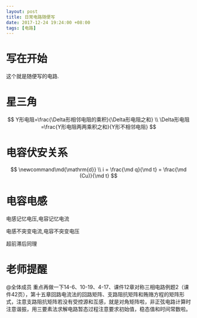 ```yaml
---
layout: post
title: 日常电路随便写
date: 2017-12-24 19:24:00 +08:00
tags: [电路]
---
```


# 写在开始
这个就是随便写的电路.

# 星三角
$$
Y形电阻=\frac{\Delta形相邻电阻的乘积}{\Delta形电阻之和} \\
\Delta形电阻=\frac{Y形电阻两两乘积之和}{Y形不相邻电阻}
$$

# 电容伏安关系
$$
\newcommand\md{\mathrm{d}} \\
i = \frac{\md q}{\md t} = \frac{\md (Cu)}{\md t}
$$

# 电容电感
电感记忆电压,电容记忆电流

电感不突变电流,电容不突变电压

超前滞后同理

# 老师提醒
@全体成员 重点再做一下14-6、10-19、4-17、课件12章对称三相电路例题2（课件42页），第十五章回路电流法的回路矩阵、支路阻抗矩阵和贿赂方程的矩阵形式，注意支路阻抗矩阵若没有受控源和互感，就是对角矩阵啦，非正弦电路计算时注意谐振，用三要素法求解电路暂态过程注意要求初始值，稳态值和时间常数啦。

